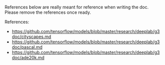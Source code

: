 References below are really meant for reference when writing the doc.
Please remove the references once ready.

References:

* https://github.com/tensorflow/models/blob/master/research/deeplab/g3doc/cityscapes.md
* https://github.com/tensorflow/models/blob/master/research/deeplab/g3doc/pascal.md
* https://github.com/tensorflow/models/blob/master/research/deeplab/g3doc/ade20k.md
